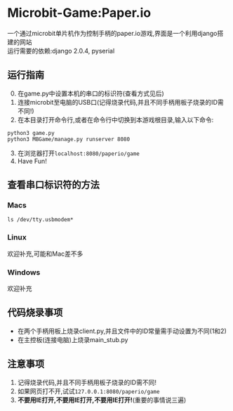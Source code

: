 # Microbit-Game:Paper.io
  
一个通过microbit单片机作为控制手柄的paper.io游戏,界面是一个利用django搭建的网站  
运行需要的依赖:django 2.0.4, pyserial  

## 运行指南
0. 在game.py中设置本机的串口的标识符(查看方式见后)
1. 连接microbit至电脑的USB口(记得烧录代码,并且不同手柄用板子烧录的ID需不同!)
2. 在本目录打开命令行,或者在命令行中切换到本游戏根目录,输入以下命令:  
```shell
python3 game.py
python3 MBGame/manage.py runserver 8080  
```
3. 在浏览器打开`localhost:8080/paperio/game`
4. Have Fun!

## 查看串口标识符的方法

### Macs
`ls /dev/tty.usbmodem*`
### Linux
欢迎补充,可能和Mac差不多
### Windows
欢迎补充

## 代码烧录事项
* 在两个手柄用板上烧录client.py,并且文件中的ID常量需手动设置为不同(1和2)
* 在主控板(连接电脑)上烧录main_stub.py

## 注意事项
1. 记得烧录代码,并且不同手柄用板子烧录的ID需不同!
2. 如果网页打不开,试试`127.0.0.1:8080/paperio/game`
3. **不要用IE打开,不要用IE打开,不要用IE打开!**(重要的事情说三遍)

